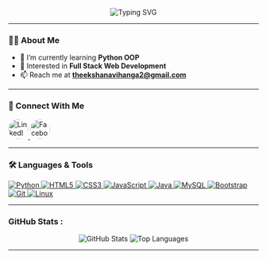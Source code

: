 <p align="center">
  <img 
    src="https://readme-typing-svg.demolab.com?font=Fira+Code&size=24&pause=1000&color=FFFFFF&center=true&vCenter=true&width=435&lines=Hi+%F0%9F%91%8B+I'm+Vihanga+Theekshana" 
    alt="Typing SVG" 
  />
</p>

---

### 👨‍💻 About Me

- 🌱 I’m currently learning **Python OOP**
- 🚀 Interested in **Full Stack Web Development**
- 📫 Reach me at **theekshanavihanga2@gmail.com**

---

### 🔗 Connect With Me

<p align="left">
  <a href="https://www.linkedin.com/in/vihanga-theekshana-8ab242312/" target="_blank">
    <img src="https://cdn.jsdelivr.net/gh/devicons/devicon/icons/linkedin/linkedin-original.svg" alt="LinkedIn" width="40" height="40" style="border-radius: 50%;" />
  </a>
  <a href="https://facebook.com/vihanga.theekshana" target="_blank">
    <img src="https://cdn-icons-png.flaticon.com/512/733/733547.png" alt="Facebook" width="40" height="40" style="border-radius: 50%;" />
  </a>
</p>


---

### 🛠️ Languages & Tools

<p align="left">
  <a href="https://www.python.org" target="_blank">
    <img src="https://img.shields.io/badge/Python-3776AB?style=for-the-badge&logo=python&logoColor=white" alt="Python"/>
  </a>
  <a href="https://www.w3schools.com/html/" target="_blank">
    <img src="https://img.shields.io/badge/HTML5-E34F26?style=for-the-badge&logo=html5&logoColor=white" alt="HTML5"/>
  </a>
  <a href="https://www.w3schools.com/css/" target="_blank">
    <img src="https://img.shields.io/badge/CSS3-1572B6?style=for-the-badge&logo=css3&logoColor=white" alt="CSS3"/>
  </a>
  <a href="https://www.javascript.com/" target="_blank">
    <img src="https://img.shields.io/badge/JavaScript-F7DF1E?style=for-the-badge&logo=javascript&logoColor=black" alt="JavaScript"/>
  </a>
  <a href="https://www.java.com/" target="_blank">
    <img src="https://img.shields.io/badge/Java-ED8B00?style=for-the-badge&logo=java&logoColor=white" alt="Java"/>
  </a>
  <a href="https://www.mysql.com/" target="_blank">
    <img src="https://img.shields.io/badge/MySQL-4479A1?style=for-the-badge&logo=mysql&logoColor=white" alt="MySQL"/>
  </a>
  <a href="https://getbootstrap.com/" target="_blank">
    <img src="https://img.shields.io/badge/Bootstrap-563D7C?style=for-the-badge&logo=bootstrap&logoColor=white" alt="Bootstrap"/>
  </a>
  <a href="https://git-scm.com/" target="_blank">
    <img src="https://img.shields.io/badge/Git-F05032?style=for-the-badge&logo=git&logoColor=white" alt="Git"/>
  </a>
  <a href="https://www.linux.org/" target="_blank">
    <img src="https://img.shields.io/badge/Linux-FCC624?style=for-the-badge&logo=linux&logoColor=black" alt="Linux"/>
  </a>
</p>

---
### GitHub Stats :

<p align="center">
  <img src="https://github-readme-stats.vercel.app/api?username=vihanga-theekshana&show_icons=true&theme=blueberry&hide_border=true" alt="GitHub Stats" />
  <img src="https://github-readme-stats.vercel.app/api/top-langs/?username=vihanga-theekshana&layout=compact&theme=blueberry&hide_border=true" alt="Top Languages" />
</p>



---




